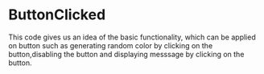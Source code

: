 # ButtonClicked
This code gives us an idea of the basic functionality, which can be applied on button such as generating random color by clicking on the button,disabling the button and displaying messsage by clicking on the button.
